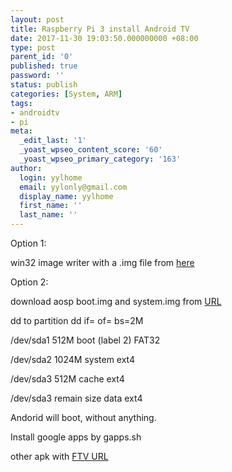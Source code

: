 ```yaml
---
layout: post
title: Raspberry Pi 3 install Android TV
date: 2017-11-30 19:03:50.000000000 +08:00
type: post
parent_id: '0'
published: true
password: ''
status: publish
categories: [System, ARM]
tags:
- androidtv
- pi
meta:
  _edit_last: '1'
  _yoast_wpseo_content_score: '60'
  _yoast_wpseo_primary_category: '163'
author:
  login: yylhome
  email: yylonly@gmail.com
  display_name: yylhome
  first_name: ''
  last_name: ''
---
```

<p>Option 1:</p>
<p>win32 image writer with a .img file from <a href="http://geektillithertz.com/wordpress/">here</a></p>
<p>Option 2:</p>
<p>download aosp boot.img and system.img from <a href="https://forum.xda-developers.com/raspberry-pi/development/rom-tab-pi-aosp-android-tv-raspberry-pi-t3593506">URL</a></p>
<p>dd to partition dd if= of= bs=2M</p>
<p>/dev/sda1 512M boot (label 2) FAT32</p>
<p>/dev/sda2 1024M system ext4</p>
<p>/dev/sda3 512M cache ext4</p>
<p>/dev/sda3 remain size data ext4</p>
<p>Andorid will boot, without anything.</p>
<p>Install google apps by gapps.sh</p>
<p>other apk with <a href="http://from http://www.mediafire.com/file/618z4hkr4gqoyg1/FTV+v0.68.zip">FTV URL</a></p>
<p>&nbsp;</p>
<p>&nbsp;</p>
